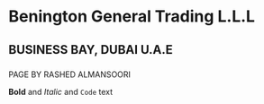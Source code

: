 # Benington General Trading L.L.L

## BUSINESS BAY, DUBAI U.A.E 

### 

PAGE BY RASHED ALMANSOORI

**Bold** and _Italic_ and `Code` text

